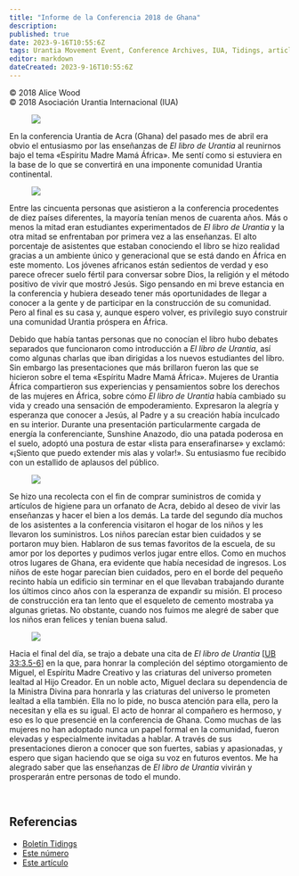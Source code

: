 ```yaml
---
title: "Informe de la Conferencia 2018 de Ghana"
description: 
published: true
date: 2023-9-16T10:55:6Z
tags: Urantia Movement Event, Conference Archives, IUA, Tidings, article
editor: markdown
dateCreated: 2023-9-16T10:55:6Z
---
```


<p class="v-card v-sheet theme--light gray lighten-3 px-2">© 2018 Alice Wood<br>© 2018 Asociación Urantia Internacional (IUA)</p>


<figure id="Figure_1" class="image urantiapedia image-style-align-left">
<img src="/image/article/IUA_Tidings/Alice-Wood-150x150.jpg">
</figure>

En la conferencia Urantia de Acra (Ghana) del pasado mes de abril era obvio el entusiasmo por las enseñanzas de _El libro de Urantia_ al reunirnos bajo el tema «Espíritu Madre Mamá África». Me sentí como si estuviera en la base de lo que se convertirá en una imponente comunidad Urantia continental.

<figure id="Figure_2" class="image urantiapedia image-style-align-right">
<img src="/image/article/IUA_Tidings/40315532-1c84-4cd7-9ee8-8da3133cc475-296x400.jpg">
</figure>

Entre las cincuenta personas que asistieron a la conferencia procedentes de diez países diferentes, la mayoría tenían menos de cuarenta años. Más o menos la mitad eran estudiantes experimentados de _El libro de Urantia_ y la otra mitad se enfrentaban por primera vez a las enseñanzas. El alto porcentaje de asistentes que estaban conociendo el libro se hizo realidad gracias a un ambiente único y generacional que se está dando en África en este momento. Los jóvenes africanos están sedientos de verdad y eso parece ofrecer suelo fértil para conversar sobre Dios, la religión y el método positivo de vivir que mostró Jesús. Sigo pensando en mi breve estancia en la conferencia y hubiera deseado tener más oportunidades de llegar a conocer a la gente y de participar en la construcción de su comunidad. Pero al final es su casa y, aunque espero volver, es privilegio suyo construir una comunidad Urantia próspera en África.

Debido que había tantas personas que no conocían el libro hubo debates separados que funcionaron como introducción a _El libro de Urantia_, así como algunas charlas que iban dirigidas a los nuevos estudiantes del libro. Sin embargo las presentaciones que más brillaron fueron las que se hicieron sobre el tema «Espíritu Madre Mamá África». Mujeres de Urantia África compartieron sus experiencias y pensamientos sobre los derechos de las mujeres en África, sobre cómo _El libro de Urantia_ había cambiado su vida y creado una sensación de empoderamiento. Expresaron la alegría y esperanza que conocer a Jesús, al Padre y a su creación había inculcado en su interior. Durante una presentación particularmente cargada de energía la conferenciante, Sunshine Anazodo, dio una patada poderosa en el suelo, adoptó una postura de estar «lista para enserafinarse» y exclamó: «¡Siento que puedo extender mis alas y volar!». Su entusiasmo fue recibido con un estallido de aplausos del público.

<figure id="Figure_3" class="image urantiapedia">
<img src="/image/article/IUA_Tidings/0b8130f7-0d24-4d72-9cf0-85cbda802bbd-e1527619060546.jpg">
</figure>

Se hizo una recolecta con el fin de comprar suministros de comida y artículos de higiene para un orfanato de Acra, debido al deseo de vivir las enseñanzas y hacer el bien a los demás. La tarde del segundo día muchos de los asistentes a la conferencia visitaron el hogar de los niños y les llevaron los suministros. Los niños parecían estar bien cuidados y se portaron muy bien. Hablaron de sus temas favoritos de la escuela, de su amor por los deportes y pudimos verlos jugar entre ellos. Como en muchos otros lugares de Ghana, era evidente que había necesidad de ingresos. Los niños de este hogar parecían bien cuidados, pero en el borde del pequeño recinto había un edificio sin terminar en el que llevaban trabajando durante los últimos cinco años con la esperanza de expandir su misión. El proceso de construcción era tan lento que el esqueleto de cemento mostraba ya algunas grietas. No obstante, cuando nos fuimos me alegré de saber que los niños eran felices y tenían buena salud.

<figure id="Figure_4" class="image urantiapedia image-style-align-right">
<img src="/image/article/IUA_Tidings/Ghana-SG-300x225.jpg">
</figure>

Hacia el final del día, se trajo a debate una cita de _El libro de Urantia_ <a id="a60_99"></a>[[UB 33:3.5-6](/es/The_Urantia_Book/33#p3_5)] en la que, para honrar la compleción del séptimo otorgamiento de Miguel, el Espíritu Madre Creativo y las criaturas del universo prometen lealtad al Hijo Creador. En un noble acto, Miguel declara su dependencia de la Ministra Divina para honrarla y las criaturas del universo le prometen lealtad a ella también. Ella no lo pide, no busca atención para ella, pero la necesitan y ella es su igual. El acto de honrar al compañero es hermoso, y eso es lo que presencié en la conferencia de Ghana. Como muchas de las mujeres no han adoptado nunca un papel formal en la comunidad, fueron elevadas y especialmente invitadas a hablar. A través de sus presentaciones dieron a conocer que son fuertes, sabias y apasionadas, y espero que sigan haciendo que se oiga su voz en futuros eventos. Me ha alegrado saber que las enseñanzas de _El libro de Urantia_ vivirán y prosperarán entre personas de todo el mundo.

<br style="clear:both;"/>

## Referencias

- [Boletín Tidings](https://urantia-association.org/acerca-del-boletin-tidings/?lang=es)
- [Este número](https://urantia-association.org/newsletter/tidings-junio-2018/?lang=es)
- [Este artículo](https://urantia-association.org/informe-de-la-conferencia-2018-de-ghana/?lang=es)

